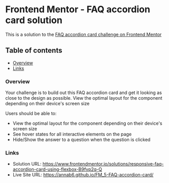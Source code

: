 # Frontend Mentor - FAQ accordion card solution

This is a solution to the [FAQ accordion card challenge on Frontend Mentor](https://www.frontendmentor.io/challenges/faq-accordion-card-XlyjD0Oam)

## Table of contents
- [Overview](#overview)
- [Links](#links)

### Overview
Your challenge is to build out this FAQ accordion card and get it looking as close to the design as possible.
View the optimal layout for the component depending on their device's screen size

Users should be able to:
- View the optimal layout for the component depending on their device's screen size
- See hover states for all interactive elements on the page
- Hide/Show the answer to a question when the question is clicked

### Links
- Solution URL: https://www.frontendmentor.io/solutions/responsive-faq-accordion-card-using-flexbox-B9fvp2q-Q
- Live Site URL: https://annab6.github.io/FM_5-FAQ-accordion-card/
